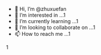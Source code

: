 - 👋 Hi, I’m @zhuxuefan
- 👀 I’m interested in ...1
- 🌱 I’m currently learning ...1
- 💞️ I’m looking to collaborate on ...1
- 📫 How to reach me ...1

<!---
zhuxuefan/zhuxuefan is a ✨ special ✨ repository because its `README.md` (this file) appears on your GitHub profile.
You can click the Preview link to take a look at your changes.
--->
1
